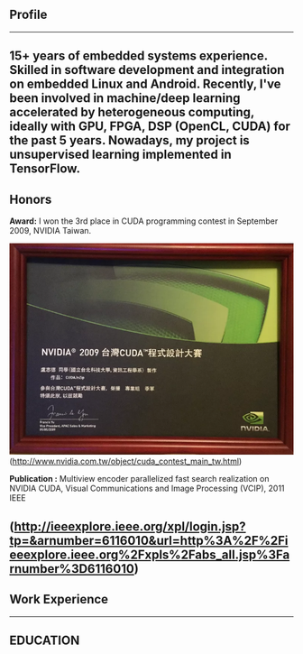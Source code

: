 ## Profile
--------------------
15+ years of embedded systems experience. Skilled in software development and integration on embedded Linux and Android. Recently, I've been involved in machine/deep learning accelerated by heterogeneous computing, ideally with GPU, FPGA, DSP (OpenCL, CUDA) for the past 5 years. Nowadays, my project is unsupervised learning implemented in TensorFlow.
--------------------
## Honors
**Award:**
I won the 3rd place in CUDA programming contest in September 2009, NVIDIA Taiwan.

![](https://raw.githubusercontent.com/CT-LU/self.introduction/master/dd96c0_b5e1ff8854d44865b5737d24f141f0ad.webp)
(http://www.nvidia.com.tw/object/cuda_contest_main_tw.html)

**Publication :**
Multiview encoder parallelized fast search realization on NVIDIA CUDA, Visual Communications and Image Processing (VCIP), 2011 IEEE

(http://ieeexplore.ieee.org/xpl/login.jsp?tp=&arnumber=6116010&url=http%3A%2F%2Fieeexplore.ieee.org%2Fxpls%2Fabs_all.jsp%3Farnumber%3D6116010)
--------------------
## Work Experience

--------------------
## EDUCATION
